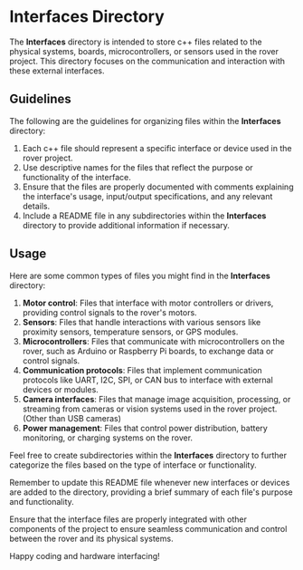 # Interfaces Directory

The **Interfaces** directory is intended to store c++ files related to the physical systems, boards, microcontrollers, or sensors used in the rover project. This directory focuses on the communication and interaction with these external interfaces.

## Guidelines

The following are the guidelines for organizing files within the **Interfaces** directory:

1. Each c++ file should represent a specific interface or device used in the rover project.
2. Use descriptive names for the files that reflect the purpose or functionality of the interface.
3. Ensure that the files are properly documented with comments explaining the interface's usage, input/output specifications, and any relevant details.
4. Include a README file in any subdirectories within the **Interfaces** directory to provide additional information if necessary.

## Usage

Here are some common types of files you might find in the **Interfaces** directory:

1. **Motor control**: Files that interface with motor controllers or drivers, providing control signals to the rover's motors.
2. **Sensors**: Files that handle interactions with various sensors like proximity sensors, temperature sensors, or GPS modules.
3. **Microcontrollers**: Files that communicate with microcontrollers on the rover, such as Arduino or Raspberry Pi boards, to exchange data or control signals.
4. **Communication protocols**: Files that implement communication protocols like UART, I2C, SPI, or CAN bus to interface with external devices or modules.
5. **Camera interfaces**: Files that manage image acquisition, processing, or streaming from cameras or vision systems used in the rover project. (Other than USB cameras)
6. **Power management**: Files that control power distribution, battery monitoring, or charging systems on the rover.

Feel free to create subdirectories within the **Interfaces** directory to further categorize the files based on the type of interface or functionality.

Remember to update this README file whenever new interfaces or devices are added to the directory, providing a brief summary of each file's purpose and functionality.

Ensure that the interface files are properly integrated with other components of the project to ensure seamless communication and control between the rover and its physical systems.

Happy coding and hardware interfacing!